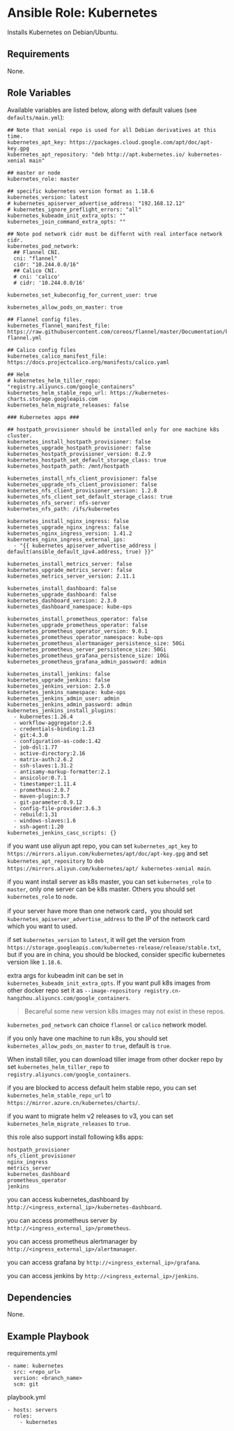 # Ansible Role: Kubernetes

Installs Kubernetes on Debian/Ubuntu.

## Requirements

None.

## Role Variables

Available variables are listed below, along with default values (see `defaults/main.yml`):

```
## Note that xenial repo is used for all Debian derivatives at this time.
kubernetes_apt_key: https://packages.cloud.google.com/apt/doc/apt-key.gpg
kubernetes_apt_repository: "deb http://apt.kubernetes.io/ kubernetes-xenial main"

## master or node
kubernetes_role: master

## specific kubernetes version format as 1.18.6
kubernetes_version: latest
# kubernetes_apiserver_advertise_address: "192.168.12.12"
# kubernetes_ignore_preflight_errors: "all"
kubernetes_kubeadm_init_extra_opts: ""
kubernetes_join_command_extra_opts: ""

## Note pod network cidr must be differnt with real interface network cidr.
kubernetes_pod_network:
  ## Flannel CNI.
  cni: "flannel"
  cidr: "10.244.0.0/16"
  ## Calico CNI.
  # cni: 'calico'
  # cidr: '10.244.0.0/16'

kubernetes_set_kubeconfig_for_current_user: true

kubernetes_allow_pods_on_master: true

## Flannel config files.
kubernetes_flannel_manifest_file: https://raw.githubusercontent.com/coreos/flannel/master/Documentation/kube-flannel.yml

## Calico config files
kubernetes_calico_manifest_file: https://docs.projectcalico.org/manifests/calico.yaml

## Helm
# kubernetes_helm_tiller_repo: "registry.aliyuncs.com/google_containers"
kubernetes_helm_stable_repo_url: https://kubernetes-charts.storage.googleapis.com
kubernetes_helm_migrate_releases: false

### Kubernetes apps ###

## hostpath_provisioner should be installed only for one machine k8s cluster.
kubernetes_install_hostpath_provisioner: false
kubernetes_upgrade_hostpath_provisioner: false
kubernetes_hostpath_provisioner_version: 0.2.9
kubernetes_hostpath_set_default_storage_class: true
kubernetes_hostpath_path: /mnt/hostpath

kubernetes_install_nfs_client_provisioner: false
kubernetes_upgrade_nfs_client_provisioner: false
kubernetes_nfs_client_provisioner_version: 1.2.8
kubernetes_nfs_client_set_default_storage_class: true
kubernetes_nfs_server: nfs-server
kubernetes_nfs_path: /ifs/kubernetes

kubernetes_install_nginx_ingress: false
kubernetes_upgrade_nginx_ingress: false
kubernetes_nginx_ingress_version: 1.41.2
kubernetes_nginx_ingress_external_ips:
  - "{{ kubernetes_apiserver_advertise_address | default(ansible_default_ipv4.address, true) }}"

kubernetes_install_metrics_server: false
kubernetes_upgrade_metrics_server: false
kubernetes_metrics_server_version: 2.11.1

kubernetes_install_dashboard: false
kubernetes_upgrade_dashboard: false
kubernetes_dashboard_version: 2.3.0
kubernetes_dashboard_namespace: kube-ops

kubernetes_install_prometheus_operator: false
kubernetes_upgrade_prometheus_operator: false
kubernetes_prometheus_operator_version: 9.0.1
kubernetes_prometheus_operator_namespace: kube-ops
kubernetes_prometheus_alertmanager_persistence_size: 50Gi
kubernetes_prometheus_server_persistence_size: 50Gi
kubernetes_prometheus_grafana_persistence_size: 10Gi
kubernetes_prometheus_grafana_admin_password: admin

kubernetes_install_jenkins: false
kubernetes_upgrade_jenkins: false
kubernetes_jenkins_version: 2.5.0
kubernetes_jenkins_namespace: kube-ops
kubernetes_jenkins_admin_user: admin
kubernetes_jenkins_admin_password: admin
kubernetes_jenkins_install_plugins:
  - kubernetes:1.26.4
  - workflow-aggregator:2.6
  - credentials-binding:1.23
  - git:4.3.0
  - configuration-as-code:1.42
  - job-dsl:1.77
  - active-directory:2.16
  - matrix-auth:2.6.2
  - ssh-slaves:1.31.2
  - antisamy-markup-formatter:2.1
  - ansicolor:0.7.1
  - timestamper:1.11.4
  - prometheus:2.0.7
  - maven-plugin:3.7
  - git-parameter:0.9.12
  - config-file-provider:3.6.3
  - rebuild:1.31
  - windows-slaves:1.6
  - ssh-agent:1.20
kubernetes_jenkins_casc_scripts: {}
```

if you want use aliyun apt repo, you can set `kubernetes_apt_key` to `https://mirrors.aliyun.com/kubernetes/apt/doc/apt-key.gpg` and set `kubernetes_apt_repository` to `deb https://mirrors.aliyun.com/kubernetes/apt/ kubernetes-xenial main`.

if you want install server as k8s master, you can set `kubernetes_role` to `master`, only one server can be k8s master. Others you should set `kubernetes_role` to `node`.

if your server have more than one network card，you should set `kubernetes_apiserver_advertise_address` to the IP of the network card which you want to used.

if set `kubernetes_version` to `latest`, it will get the version from `https://storage.googleapis.com/kubernetes-release/release/stable.txt`, but if you are in china, you should be blocked, consider specific kubernetes version like `1.18.6`.

extra args for kubeadm init can be set in `kubernetes_kubeadm_init_extra_opts`. If you want pull k8s images from other docker repo set it as `--image-repository registry.cn-hangzhou.aliyuncs.com/google_containers`. 
> Becareful some new version k8s images may not exist in these repos.


`kubernetes_pod_network` can choice `flannel` or `calico` network model.

if you only have one machine to run k8s, you should set `kubernetes_allow_pods_on_master` to `true`, default is `true`.

When install tiller, you can download tiller image from other docker repo by set `kubernetes_helm_tiller_repo` to `registry.aliyuncs.com/google_containers`.

if you are blocked to access default helm stable repo, you can set `kubernetes_helm_stable_repo_url` to `https://mirror.azure.cn/kubernetes/charts/`.

if you want to migrate helm v2 releases to v3, you can set `kubernetes_helm_migrate_releases` to `true`.

this role also support install following k8s apps:
```
hostpath_provisioner
nfs_client_provisioner
nginx_ingress
metrics_server
kubernetes_dashboard
prometheus_operator
jenkins
```

you can access kubernetes_dashboard by `http://<ingress_external_ip>/kubernetes-dashboard`.

you can access prometheus server by `http://<ingress_external_ip>/prometheus`.

you can access prometheus alertmanager by `http://<ingress_external_ip>/alertmanager`.

you can access grafana by `http://<ingress_external_ip>/grafana`.

you can access jenkins by `http://<ingress_external_ip>/jenkins`.

## Dependencies

None.

## Example Playbook

requirements.yml
```
- name: kubernetes
  src: <repo_url>
  version: <branch_name>
  scm: git
```

playbook.yml
```
- hosts: servers
  roles:
    - kubernetes
```
